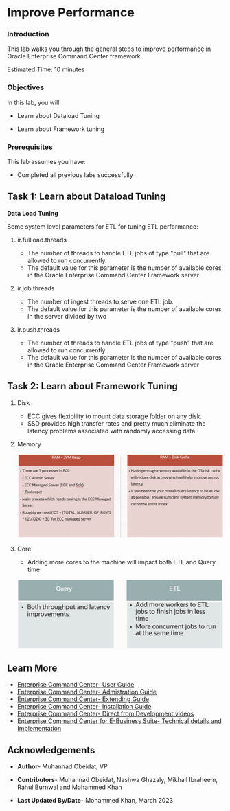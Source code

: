# Improve Performance


### Introduction

This lab walks you through the general steps to improve performance in Oracle Enterprise Command Center framework


Estimated Time: 10 minutes


### Objectives

In this lab, you will:
* Learn about Dataload Tuning

* Learn about Framework tuning


### Prerequisites

This lab assumes you have:
* Completed all previous labs successfully 


##  

## Task 1: Learn about Dataload Tuning 
**Data Load Tuning**
 
Some system level parameters for ETL for tuning ETL performance:
 1. ir.fullload.threads 

     - The number of threads to handle ETL jobs of type "pull" that are allowed to run concurrently. 
     - The default value for this parameter is the number of available cores in the Oracle Enterprise Command Center     Framework server

 2. ir.job.threads
 
     - The number of ingest threads to serve one ETL job.
     - The default value for this parameter is the number of available cores in the server divided by two


 3. ir.push.threads 
 

     - The number of threads to handle ETL jobs of type "push" that are allowed to run concurrently. 
     - The default value for this parameter is the number of available cores in the Oracle Enterprise Command Center Framework server

## Task 2: Learn about Framework Tuning 

1. Disk

     - ECC gives flexibility to mount data storage folder on any disk. 
     - SSD provides high transfer rates and pretty much eliminate the latency problems associated with randomly accessing data


2. Memory

    ![Framework Tuning- Memory](../images/memory.png "Framework Tuning- Memory")

3. Core

      - Adding more cores to the machine will impact both ETL and Query time



    ![Framework Tuning- Core](../images/core.png "Framework Tuning- Core")





## Learn More
* [Enterprise Command Center- User Guide](https://docs.oracle.com/cd/E26401_01/doc.122/e22956/T27641T671922.htm)
* [Enterprise Command Center- Admistration Guide](https://docs.oracle.com/cd/E26401_01/doc.122/f34732/toc.htm)
* [Enterprise Command Center- Extending Guide](https://docs.oracle.com/cd/E26401_01/doc.122/f21671/T673609T673618.htm)
* [Enterprise Command Center- Installation Guide](https://support.oracle.com/epmos/faces/DocumentDisplay?_afrLoop=264801675930013&id=2495053.1&_afrWindowMode=0&_adf.ctrl-state=1c6rxqpyoj_102)
* [Enterprise Command Center- Direct from Development videos](https://learn.oracle.com/ols/course/ebs-enterprise-command-centers-direct-from-development/50662/60350)
* [Enterprise Command Center for E-Business Suite- Technical details and Implementation](https://mylearn.oracle.com/ou/component/-/117416)

## Acknowledgements

* **Author**- Muhannad Obeidat, VP

* **Contributors**-  Muhannad Obeidat, Nashwa Ghazaly, Mikhail Ibraheem, Rahul Burnwal and Mohammed Khan

* **Last Updated By/Date**- Mohammed Khan, March 2023


